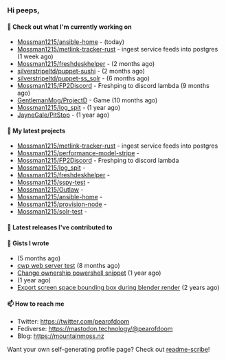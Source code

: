 ### Hi peeps,

#### 👷 Check out what I'm currently working on

- [Mossman1215/ansible-home](https://github.com/Mossman1215/ansible-home) -  (today)
- [Mossman1215/metlink-tracker-rust](https://github.com/Mossman1215/metlink-tracker-rust) - ingest service feeds into postgres (1 week ago)
- [Mossman1215/freshdeskhelper](https://github.com/Mossman1215/freshdeskhelper) -  (2 months ago)
- [silverstripeltd/puppet-sushi](https://github.com/silverstripeltd/puppet-sushi) -  (2 months ago)
- [silverstripeltd/puppet-ss_solr](https://github.com/silverstripeltd/puppet-ss_solr) -  (6 months ago)
- [Mossman1215/FP2Discord](https://github.com/Mossman1215/FP2Discord) - Freshping to discord lambda (9 months ago)
- [GentlemanMog/ProjectD](https://github.com/GentlemanMog/ProjectD) - Game (10 months ago)
- [Mossman1215/log_spit](https://github.com/Mossman1215/log_spit) -  (1 year ago)
- [JayneGale/PitStop](https://github.com/JayneGale/PitStop) -  (1 year ago)

#### 🌱 My latest projects

- [Mossman1215/metlink-tracker-rust](https://github.com/Mossman1215/metlink-tracker-rust) - ingest service feeds into postgres
- [Mossman1215/performance-model-stripe](https://github.com/Mossman1215/performance-model-stripe) - 
- [Mossman1215/FP2Discord](https://github.com/Mossman1215/FP2Discord) - Freshping to discord lambda
- [Mossman1215/log_spit](https://github.com/Mossman1215/log_spit) - 
- [Mossman1215/freshdeskhelper](https://github.com/Mossman1215/freshdeskhelper) - 
- [Mossman1215/sspy-test](https://github.com/Mossman1215/sspy-test) - 
- [Mossman1215/Outlaw](https://github.com/Mossman1215/Outlaw) - 
- [Mossman1215/ansible-home](https://github.com/Mossman1215/ansible-home) - 
- [Mossman1215/provision-node](https://github.com/Mossman1215/provision-node) - 
- [Mossman1215/solr-test](https://github.com/Mossman1215/solr-test) - 

#### 🔭 Latest releases I've contributed to


#### 📓 Gists I wrote

- [](https://gist.github.com/dc3c25dd419a4bbe16502daf60de4931) (5 months ago)
- [cwp web server test](https://gist.github.com/7e3889b2abed3be38c80f83ba7d231eb) (8 months ago)
- [Change ownership powershell snippet](https://gist.github.com/61b61f25eb5da5cba82ab4829302e376) (1 year ago)
- [](https://gist.github.com/172e08c3d70d74c62c4a5f10aaeef290) (1 year ago)
- [Export screen space bounding box during blender render](https://gist.github.com/c0b4f010073ddf2023364be90766229c) (2 years ago)

#### 📫 How to reach me

- Twitter: https://twitter.com/pearofdoom
- Fediverse: https://mastodon.technology/@pearofdoom
- Blog: https://mountainmoss.nz

Want your own self-generating profile page? Check out [readme-scribe](https://github.com/muesli/readme-scribe)!
